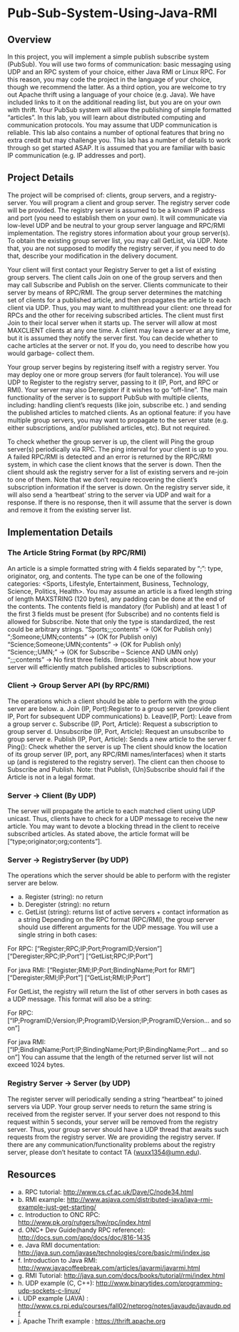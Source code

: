 # Pub-Sub-System-Using-Java-RMI

## Overview
In this project, you will implement a simple publish subscribe system (PubSub). You will use two forms of communication: basic messaging using UDP and an RPC system of your choice, either Java RMI or Linux RPC. For this reason, you may code the project in the language of your choice, though we recommend the latter. As a third option, you are welcome to try out Apache thrift using a language of your choice (e.g. Java). We have included links to it on the additional reading list, but you are on your own with thrift.
Your PubSub system will allow the publishing of simple formatted “articles”. In this lab, you will learn about distributed computing and communication protocols. You may assume that UDP communication is reliable. This lab also contains a number of optional features that bring no extra credit but may challenge you. This lab has a number of details to work through so get started ASAP. It is assumed that you are familiar with basic IP communication (e.g. IP addresses and port).
## Project Details
The project will be comprised of: clients, group servers, and a registry-server. You will program a client and group server. The registry server code will be provided. The registry server is assumed to be a known IP address and port (you need to establish them on your own). It will communicate via low-level UDP and be neutral to your group server language and RPC/RMI implementation. The registry stores information about your group server(s). To obtain the existing group server list, you may call GetList, via UDP. Note that, you are not supposed to modify the registry server, if you need to do that, describe your modification in the delivery document.

Your client will first contact your Registry Server to get a list of existing group servers. The client calls Join on one of the group servers and then may call Subscribe and Publish on the server. Clients communicate to their server by means of RPC/RMI. The group server determines the matching set of clients for a published article, and then propagates the article to each client via UDP. Thus, you may want to multithread your client: one thread for RPCs and the other for receiving subscribed articles. The client must first Join to their local server when it starts up. The server will allow at most MAXCLIENT clients at any one time. A client may leave a server at any time, but it is assumed they notify the server first. You can decide whether to cache articles at the server or not. If you do, you need to describe how you would garbage- collect them.

Your group server begins by registering itself with a registry server. You may deploy one or more group servers (for fault tolerance). You will use UDP to Register to the registry server, passing to it (IP, Port, and RPC or RMI). Your server may also Deregister if it wishes to go “off-line”. The main functionality of the server is to support PubSub with multiple clients, including: handling client’s requests (like join, subscribe etc. ) and sending the published articles to matched clients. As an optional feature: if you have multiple group servers, you may want to propagate to the server state (e.g. either subscriptions, and/or published articles, etc). But not required.

To check whether the group server is up, the client will Ping the group server(s) periodically via RPC. The ping interval for your client is up to you. A failed RPC/RMI is detected and an error is returned by the RPC/RMI system, in which case the client knows that the server is down. Then the client should ask the registry server for a list of existing servers and re-join to one of them. Note that we don’t require recovering the client’s subscription information if the server is down. On the registry server side, it will also send a ‘heartbeat’ string to the server via UDP and wait for a response. If there is no response, then it will assume that the server is down and remove it from the existing server list.

## Implementation Details
### The Article String Format (by RPC/RMI)
An article is a simple formatted string with 4 fields separated by “;”: type, originator, org, and contents. The type can be one of the following categories: <Sports, Lifestyle, Entertainment, Business, Technology, Science, Politics, Health>. You may assume an article is a fixed length string of length MAXSTRING (120 bytes), any padding can be done at the end of the contents. The contents field is mandatory (for Publish) and at least 1 of the first 3 fields must be present (for Subscribe) and no contents field is allowed for Subscribe. Note that only the type is standardized, the rest could be arbitrary strings.
“Sports;;;contents” → (OK for Publish only) “;Someone;UMN;contents” → (OK for Publish only) “Science;Someone;UMN;contents” → (OK for Publish only) “Science;;UMN;” → (OK for Subscribe – Science AND UMN only) “;;;contents” → No first three fields. (Impossible)
Think about how your server will efficiently match published articles to subscriptions.
### Client → Group Server API (by RPC/RMI)
The operations which a client should be able to perform with the group server are below.
a. Join (IP, Port):Register to a group server (provide client IP, Port for subsequent UDP communications)
b. Leave(IP, Port): Leave from a group server
c. Subscribe (IP, Port, Article): Request a subscription to group server
d. Unsubscribe (IP, Port, Article): Request an unsubscribe to group server
e. Publish (IP, Port, Article): Sends a new article to the server
f. Ping(): Check whether the server is up
The client should know the location of its group server (IP, port, any RPC/RMI names/interfaces) when it starts up (and is registered to the registry server). The client can then choose to Subscribe and Publish. Note: that Publish, {Un}Subscribe should fail if the Article is not in a legal format.
### Server → Client (By UDP)
The server will propagate the article to each matched client using UDP unicast. Thus, clients have to check for a UDP message to receive the new article. You may want to devote a blocking thread in the client to receive subscribed articles. As stated above, the article format will be [“type;originator;org;contents”].
### Server → RegistryServer (by UDP)
The operations which the server should be able to perform with the register server are below.

- a. Register (string): no return
- b. Deregister (string): no return
- c. GetList (string): returns list of active servers + contact information as a string
Depending on the RPC format (RPC/RMI), the group server should use different arguments for the UDP message. You will use a single string in both cases:

For RPC:
[“Register;RPC;IP;Port;ProgramID;Version”] [“Deregister;RPC;IP;Port”] [“GetList;RPC;IP;Port”]

For java RMI:
[“Register;RMI;IP;Port;BindingName;Port for RMI”] [“Deregister;RMI;IP;Port”]
[“GetList;RMI;IP;Port”]

For GetList, the registry will return the list of other servers in both cases as a UDP message. This format will also be a string:

For RPC:
[“IP;ProgramID;Version;IP;ProgramID;Version;IP;ProgramID;Version... and so on”]

For java RMI:
[“IP;BindingName;Port;IP;BindingName;Port;IP;BindingName;Port ... and so on”] You can assume that the length of the returned server list will not exceed 1024 bytes.

### Registry Server → Server (by UDP)
The register server will periodically sending a string “heartbeat” to joined servers via UDP. Your group server needs to return the same string is received from the register server. If your server does not respond to this request within 5 seconds, your server will be removed from the registry server. Thus, your group server should have a UDP thread that awaits such requests from the registry server.
We are providing the registry server. If there are any communication/functionality problems about the registry server, please don’t hesitate to contact TA (wuxx1354@umn.edu).

## Resources
- a. RPC tutorial: http://www.cs.cf.ac.uk/Dave/C/node34.html
- b. RMI example: http://www.asjava.com/distributed-java/java-rmi-example-just-get-starting/
- c. Introduction to ONC RPC: http://www.pk.org/rutgers/hw/rpc/index.html
- d. ONC+ Dev Guide(handy RPC reference): http://docs.sun.com/app/docs/doc/816-1435
- e. Java RMI documentation: http://java.sun.com/javase/technologies/core/basic/rmi/index.jsp
- f. Introduction to Java RMI: http://www.javacoffeebreak.com/articles/javarmi/javarmi.html
- g. RMI Tutorial: http://java.sun.com/docs/books/tutorial/rmi/index.html
- h. UDP example (C, C++): http://www.binarytides.com/programming-udp-sockets-c-linux/
- i. UDP example (JAVA) : http://www.cs.rpi.edu/courses/fall02/netprog/notes/javaudp/javaudp.pdf
- j. Apache Thrift example : https://thrift.apache.org
